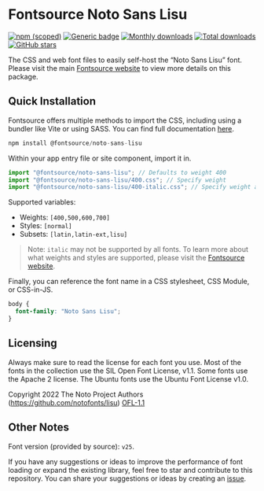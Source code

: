 # Fontsource Noto Sans Lisu

[![npm (scoped)](https://img.shields.io/npm/v/@fontsource/noto-sans-lisu?color=brightgreen)](https://www.npmjs.com/package/@fontsource/noto-sans-lisu) [![Generic badge](https://img.shields.io/badge/fontsource-passing-brightgreen)](https://github.com/fontsource/fontsource) [![Monthly downloads](https://badgen.net/npm/dm/@fontsource/noto-sans-lisu)](https://github.com/fontsource/fontsource) [![Total downloads](https://badgen.net/npm/dt/@fontsource/noto-sans-lisu)](https://github.com/fontsource/fontsource) [![GitHub stars](https://img.shields.io/github/stars/fontsource/fontsource.svg?style=social&label=Star)](https://github.com/fontsource/fontsource/stargazers)

The CSS and web font files to easily self-host the “Noto Sans Lisu” font. Please visit the main [Fontsource website](https://fontsource.org/fonts/noto-sans-lisu) to view more details on this package.

## Quick Installation

Fontsource offers multiple methods to import the CSS, including using a bundler like Vite or using SASS. You can find full documentation [here](https://fontsource.org/docs/getting-started/introduction).

```javascript
npm install @fontsource/noto-sans-lisu
```

Within your app entry file or site component, import it in.

```javascript
import "@fontsource/noto-sans-lisu"; // Defaults to weight 400
import "@fontsource/noto-sans-lisu/400.css"; // Specify weight
import "@fontsource/noto-sans-lisu/400-italic.css"; // Specify weight and style
```

Supported variables:
- Weights: `[400,500,600,700]`
- Styles: `[normal]`
- Subsets: `[latin,latin-ext,lisu]`

> Note: `italic` may not be supported by all fonts. To learn more about what weights and styles are supported, please visit the [Fontsource website](https://fontsource.org/fonts/noto-sans-lisu).

Finally, you can reference the font name in a CSS stylesheet, CSS Module, or CSS-in-JS.

```css
body {
  font-family: "Noto Sans Lisu";
}
```

## Licensing
Always make sure to read the license for each font you use. Most of the fonts in the collection use the SIL Open Font License, v1.1. Some fonts use the Apache 2 license. The Ubuntu fonts use the Ubuntu Font License v1.0.

Copyright 2022 The Noto Project Authors (https://github.com/notofonts/lisu)
[OFL-1.1](http://scripts.sil.org/OFL)

## Other Notes
Font version (provided by source): `v25`.

If you have any suggestions or ideas to improve the performance of font loading or expand the existing library, feel free to star and contribute to this repository. You can share your suggestions or ideas by creating an [issue](https://github.com/fontsource/fontsource/issues).